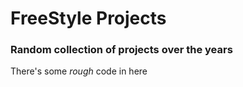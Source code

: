# FreeStyle Projects
### Random collection of projects over the years

There's some *rough* code in here